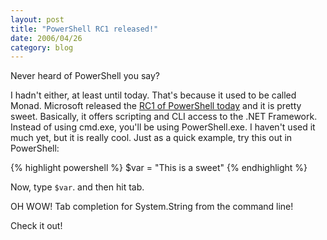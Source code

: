 ```yaml
---
layout: post
title: "PowerShell RC1 released!"
date: 2006/04/26
category: blog
---
```


Never heard of PowerShell you say?

I hadn't either, at least until today. That's because it used to be called Monad. Microsoft released the [RC1 of PowerShell today](http://blogs.msdn.com/powershell/archive/2006/04/25/583344.aspx) and it is pretty sweet. Basically, it offers scripting and CLI access to the .NET Framework. Instead of using cmd.exe, you'll be using PowerShell.exe. I haven't used it much yet, but it is really cool. Just as a quick example, try this out in PowerShell:

{% highlight powershell %}
$var = "This is a sweet"
{% endhighlight %}

Now, type `$var`. and then hit tab.

OH WOW! Tab completion for System.String from the command line!

Check it out!

